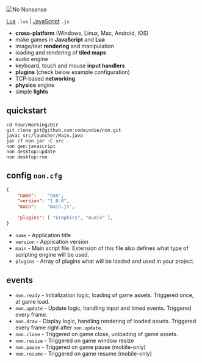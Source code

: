 ![No Nonsense](https://raw.githubusercontent.com/codeindie/non/master/src/gen/res/loading.png)

[Lua](http://lua.org/) `.lua` | [JavaScript](http://www.ecmascript.org/) `.js`

* **cross-platform** (Windows, Linux, Mac, Android, IOS)
* make games in **JavaScript** and **Lua**
* image/text **rendering** and manipulation
* loading and rendering of **tiled maps**
* audio engine
* keyboard, touch and mouse **input handlers**
* **plugins** (check below example configuration)
* TCP-based **networking**
* **physics** engine
* simple **lights**

## quickstart

```batch
cd Your/Working/Dir
git clone git@github.com:codeindie/non.git
javac src/launcher/Main.java
jar cf non.jar -C src .
non gen:javascript
non desktop:update
non desktop:run
```

## config `non.cfg`

```json
{
    "name":    "non",
    "version": "1.0.0",
    "main":    "main.js",

    "plugins": [ "Graphics", "Audio" ],
}
```

* `name` - Application title
* `version` - Application version
* `main` - Main script file. Extension of this file also defines what type of scripting engine will be used.
* `plugins` - Array of plugins what will be loaded and used in your project.

## events

* `non.ready` - Initialization logic, loading of game assets. Triggered once, at game load.
* `non.update` - Update logic, handling input and timed events. Triggered every frame.
* `non.draw` - Display logic, handling rendering of loaded assets. Triggered every frame right after `non.update`.
* `non.close` - Triggered on game close, unloading of game assets.
* `non.resize` - Triggered on game window resize
* `non.pause` - Triggered on game pause (mobile-only)
* `non.resume` - Triggered on game resume (mobile-only)